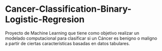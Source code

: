 # Cancer-Classification-Binary-Logistic-Regresion
Proyecto de Machine Learning que tiene como objetivo realizar un modelado computacional para clasificar si un Cáncer es benigno o maligno a partir de ciertas características basadas en datos tabulares.

